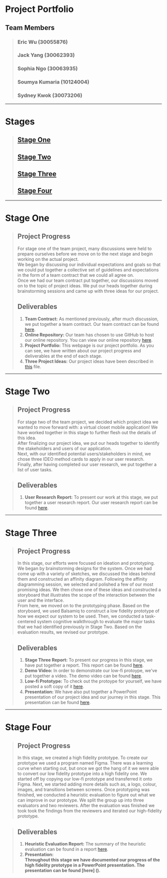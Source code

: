 # Project Portfolio

## Team Members 
> ### Eric Wu (30055876) <br>
> ### Jack Yang (30062393) <br>
> ### Sophia Ngo (30063935) <br>
> ### Soumya Kumaria (10124004) <br>
> ### Sydney Kwok (30073206)

---

# Stages

> ## [Stage One](#stageone) <br>
> ## [Stage Two](#stagetwo) <br>
> ## [Stage Three](#stagethree) <br>
> ## [Stage Four](#stagefour)

---

# Stage One<a name="stageone"></a>

> ## Project Progress
> For stage one of the team project, many discussions were held to prepare ourselves before we move on to the next stage and begin working on the actual project. <br/>
> We began by discussing our individual expectations and goals so that we could put together a collective set of guidelines and expectations in the form of a team contract that we could all agree on. <br/>
> Once we had our team contract put together, our discussions moved on to the topic of project ideas. We put our heads together during brainstorming sessions and came up with three ideas for our project. 
>
> ## Deliverables
> 1. <b>Team Contract:</b> As mentioned previously, after much discussion, we put together a team contract. Our team contract can be found [here](https://github.com/sophiango-uofc/Team-P-CPSC-481/blob/master/Team%20P%20Contract.pdf).<br/>  
> 2. <b>Online Repository:</b> Our team has chosen to use GitHub to host our online repository. You can view our online repository [here](https://github.com/sophiango-uofc/Team-P-CPSC-481).<br/>
> 3. <b>Project Portfolio:</b> This webpage is our project portfolio. As you can see, we have written about our project progress and deliverables at the end of each stage.<br/>
> 4. <b>Three Project Ideas:</b> Our project ideas have been described in [this](https://github.com/sophiango-uofc/Team-P-CPSC-481/blob/stage-one/Project%20Ideas.pdf) file.<br/>

---

# Stage Two<a name="stagetwo"></a>
  
> ## Project Progress
> For stage two of the team project, we decided which project idea we wanted to move forward with: a virtual closet mobile application! We have worked together in this stage to further flesh out the details of this idea.<br/>
> After finalizing our project idea, we put our heads together to identify the stakeholders and users of our application.<br/>
> Next, with our identified potential users/stakeholders in mind, we chose three IDEO method cards to apply in our user research.<br/>
> Finally, after having completed our user research, we put together a list of user tasks. 

> ## Deliverables
> 1. <b>User Research Report:</b> To present our work at this stage, we put together a user research report. Our user research report can be found [here](https://github.com/sophiango-uofc/Team-P-CPSC-481/blob/stage-two/Stage%20Two_%20User%20Research%20Report.pdf).<br/>

---

# Stage Three<a name="stagethree"></a>

> ## Project Progress
> In this stage, our efforts were focused on ideation and prototyping.<br/>
> We began by brainstorming designs for the system. Once we had come up with a variety of sketches, we discussed the ideas behind them and constructed an affinity diagram. Following the affinity diagramming session, we selected and polished a few of our most promising ideas. We then chose one of these ideas and constructed a storyboard that illustrates the scope of the interaction between the user and the interface.<br/>
> From here, we moved on to the prototyping phase. Based on the storyboard, we used Balsamiq to construct a low fidelity prototype of how we expect our system to be used. Then, we conducted a task-centered system cognitive walkthrough to evaluate the major tasks that we had identified previously in Stage Two. Based on the evaluation results, we revised our prototype.

> ## Deliverables
> 1. <b>Stage Three Report:</b> To present our progress in this stage, we have put together a report. This report can be found [here](https://github.com/sophiango-uofc/Team-P-CPSC-481/blob/stage-three/Stage%20Three%20Report.pdf).<br/>
> 2. <b>Demo Video:</b> In order to demonstrate our low-fi protoype, we've put together a video. The demo video can be found [here](https://github.com/sophiango-uofc/Team-P-CPSC-481/blob/stage-three/PrototypeDemoVid.mp4).<br/>
> 3. <b>Low-fi Prototype:</b> To check out the protoype for yourself, we have posted a soft copy of it [here](https://github.com/sophiango-uofc/Team-P-CPSC-481/blob/stage-three/Closet%20App%20Prototype.pdf).<br/>
> 4. <b>Presentation:</b> We have also put together a PowerPoint presentation of our project idea and our journey in this stage. This presentation can be found [here](https://github.com/sophiango-uofc/Team-P-CPSC-481/blob/stage-three/Stage%20Three%20Presentation.pptx).<br/>

---

# Stage Four<a name="stagefour"></a>

> ## Project Progress
> In this stage, we created a high fidelity prototype.
> To create our prototype we used a program named Figma. There was a learning curve when starting out, but once we got the hang of it we were able to convert our low fidelity prototype into a high fidelity one. We started off by copying our low-fi prototype and transferred it onto Figma. Next, we started adding more details such as, a logo, colour, images, and transitions between screens. 
> Once prototyping was finished, we conducted a heuristic evaluation to figure out what we can improve in our prototype. We split the group up into three evaluators and two reviewers. After the evaluation was finished we took took the findings from the reviewers and iterated our high-fidelity prototype.

> ## Deliverables
> 1. <b>Heuristic Evaluation Report:</b> The summary of the heuristic evaluation can be found in a report [here](https://github.com/sophiango-uofc/Team-P-CPSC-481/blob/stage-four/Heuristic%20Evaluation%20Report.pdf). <br/>
> 2. <b>Presentation:</br> Throughout this stage we have documented our progress of the high fidelity prototype in a PowerPoint presentation. The presentation can be found [here] ().
